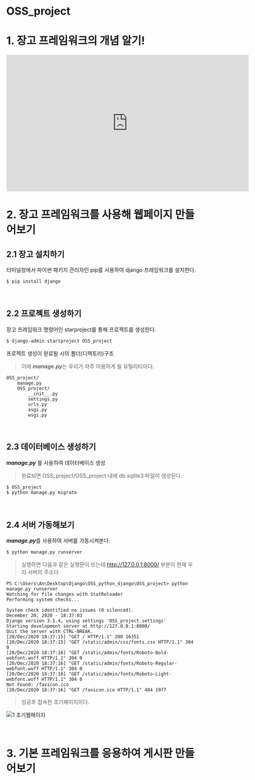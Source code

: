 OSS_project
=================
# 1. 장고 프레임워크의 개념 알기!

<iframe width="640" height="360" src="https://www.youtube.com/embed/kTcRRaXV-fg?ecver=1"  
 frameborder="0" allow="autoplay; encrypted-media" allowfullscreen></iframe>  

# 2. 장고 프레임워크를 사용해 웹페이지 만들어보기
## 2.1 장고 설치하기 
터미널창에서 파이썬 패키지 관리자인 pip를 사용하여 django 프레임워크를 설치한다. 
```bash
$ pip install django
```
</br>

## 2.2 프로젝트 생성하기
장고 프레임워크 명령어인 starproject를 통해 프로젝트를 생성한다.
```bash
$ django-admin startproject OSS_project
```
프로젝트 생성이 완료될 시의 폴더(디렉토리)구조
> 이때 ***manage.py***는 우리가 자주 이용하게 될 유틸리티이다. 
```
OSS_project/
    manage.py
    OSS_project/
        __init__.py
        settings.py
        urls.py
        asgi.py
        wsgi.py
```
</br>

## 2.3 데이터베이스 생성하기
***manage.py*** 를 사용하여 데이터베이스 생성
> 완료되면 OSS_project/OSS_project 내에 db.sqlite3 파일이 생성된다.
```bash
$ OSS_project
$ python manage.py migrate
```
</br>

## 2.4 서버 가동해보기
***manage.py***를 사용하여 서버를 가동시켜본다. 
```bash
$ python manage.py runserver 
```
> 실행하면 다음과 같은 실행문이 뜨는데 http://127.0.0,1:8000/ 부분이 현재 우리 서버의 주소다
```
PS C:\Users\An\Desktop\Django\OSS_python_django\OSS_project> python manage.py runserver 
Watching for file changes with StatReloader
Performing system checks...

System check identified no issues (0 silenced).
December 20, 2020 - 18:37:03
Django version 3.1.4, using settings 'OSS_project.settings'
Starting development server at http://127.0.0.1:8000/
Quit the server with CTRL-BREAK.
[20/Dec/2020 18:37:15] "GET / HTTP/1.1" 200 16351
[20/Dec/2020 18:37:15] "GET /static/admin/css/fonts.css HTTP/1.1" 304 0
[20/Dec/2020 18:37:16] "GET /static/admin/fonts/Roboto-Bold-webfont.woff HTTP/1.1" 304 0
[20/Dec/2020 18:37:16] "GET /static/admin/fonts/Roboto-Regular-webfont.woff HTTP/1.1" 304 0
[20/Dec/2020 18:37:16] "GET /static/admin/fonts/Roboto-Light-webfont.woff HTTP/1.1" 304 0
Not Found: /favicon.ico
[20/Dec/2020 18:37:16] "GET /favicon.ico HTTP/1.1" 404 1977
```
> 성공후 접속한 초기페이지이다.

![1 초기웹페이지](https://user-images.githubusercontent.com/53415223/102709995-896be300-42f2-11eb-925f-e054d5a47917.png)

</br>




# 3. 기본 프레임워크를 응용하여 게시판 만들어보기
</br></br>
